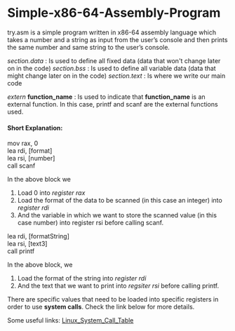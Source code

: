 # Simple-x86-64-Assembly-Program

try.asm is a simple program written in x86-64 assembly language which takes a number and a string as input from the user’s console and then prints the same number and same string to the user’s console.

_section.data_ : Is used to define all fixed data (data that won't change later on in the code)
_section.bss_ : Is used to define all variable data (data that might change later on in the code)
_section.text_ : Is where we write our main code

_extern_ **function_name** : Is used to indicate that **function_name** is an external function. In this case, printf and scanf are the external functions used.

#### Short Explanation:

mov rax, 0  
lea rdi, [format]  
lea rsi, [number]  
call scanf  

In the above block we 
1. Load 0 into _register rax_
2. Load the format of the data to be scanned (in this case an integer) into _register rdi_ 
3. And the variable in which we want to store the scanned value (in this case number) into register rsi
before calling scanf.
  
lea rdi, [formatString]  
lea rsi, [text3]  
call printf  

In the above block, we 
1. Load the format of the string into _register rdi_ 
2. And the text that we want to print into _regsiter rsi_ before calling printf.


There are specific values that need to be loaded into specific registers in order to use **system calls**. Check the link below for more details.

Some useful links:
[Linux_System_Call_Table](https://blog.rchapman.org/posts/Linux_System_Call_Table_for_x86_64/)
